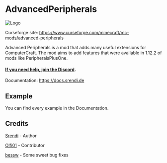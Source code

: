 # AdvancedPeripherals

![Logo](https://www.bisecthosting.com/images/CF/Advanced_Peripherals/BH_AP_Header.png "Logo")

Curseforge site: https://www.curseforge.com/minecraft/mc-mods/advanced-peripherals

Advanced Peripherals is a mod that adds many useful extensions for ComputerCraft. The mod aims to add features that were
available in 1.12.2 of mods like PeripheralsPlusOne.

#### [If you need help, join the Discord](https://discord.srendi.de/ "Join the discord").

Documentation: https://docs.srendi.de

## Example

You can find every example in the Documentation.

## Credits

[Srendi](https://github.com/Seniorendi) - Author

[Olfi01](https://github.com/Olfi01) - Contributor

[bessw](https://github.com/bessw) - Some sweet bug fixes
